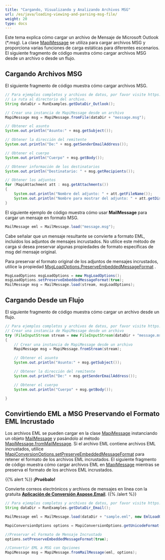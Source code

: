 ```yaml
---
title: "Cargando, Visualizando y Analizando Archivos MSG"
url: /es/java/loading-viewing-and-parsing-msg-file/
weight: 20
type: docs
---
```


Este tema explica cómo cargar un archivo de Mensaje de Microsoft Outlook (*.msg). La clase [MapiMessage](https://reference.aspose.com/email/java/com.aspose.email/mapimessage/) se utiliza para cargar archivos MSG y proporciona varias funciones de carga estáticas para diferentes escenarios. El siguiente fragmento de código muestra cómo cargar archivos MSG desde un archivo o desde un flujo.

## **Cargando Archivos MSG**

El siguiente fragmento de código muestra cómo cargar archivos MSG.

~~~Java
// Para ejemplos completos y archivos de datos, por favor visite https://github.com/aspose-email/Aspose.Email-for-Java
// La ruta al directorio del archivo.
String dataDir = RunExamples.getDataDir_Outlook();

// Crear una instancia de MapiMessage desde un archivo
MapiMessage msg = MapiMessage.fromFile(dataDir + "message.msg");

// Obtener el asunto
System.out.println("Asunto:" + msg.getSubject());

// Obtener la dirección del remitente
System.out.println("De:" + msg.getSenderEmailAddress());

// Obtener el cuerpo
System.out.println("Cuerpo" + msg.getBody());

// Obtener información de los destinatarios
System.out.println("Destinatario: " + msg.getRecipients());

// Obtener los adjuntos
for (MapiAttachment att : msg.getAttachments())
{
    System.out.println("Nombre del adjunto: " + att.getFileName());
    System.out.println("Nombre para mostrar del adjunto: " + att.getDisplayName());
}
~~~

El siguiente ejemplo de código muestra cómo usar **MailMessage** para cargar un mensaje en formato MSG.

```Java
MailMessage eml = MailMessage.load("message.msg");
```

Cabe señalar que un mensaje resultante se convierte a formato EML, incluidos los adjuntos de mensajes incrustados. No utilice este método de carga si desea preservar algunas propiedades de formato específicas de msg del mensaje original.

Para preservar el formato original de los adjuntos de mensajes incrustados, utilice la propiedad [MsgLoadOptions.PreserveEmbeddedMessageFormat](https://reference.aspose.com/email/java/com.aspose.email/loadoptions/#getPreserveEmbeddedMessageFormat--) .

```Java
MsgLoadOptions msgLoadOptions = new MsgLoadOptions();
msgLoadOptions.setPreserveEmbeddedMessageFormat(true);
MailMessage msg = MailMessage.load(stream, msgLoadOptions);
```

## **Cargando Desde un Flujo**

El siguiente fragmento de código muestra cómo cargar un archivo desde un flujo.

~~~Java
// Para ejemplos completos y archivos de datos, por favor visite https://github.com/aspose-email/Aspose.Email-for-Java
// Crear una instancia de MapiMessage desde un archivo
try (FileInputStream stream = new FileInputStream(dataDir + "message.msg"))
{
    // Crear una instancia de MapiMessage desde un archivo
    MapiMessage msg = MapiMessage.fromStream(stream);

    // Obtener el asunto
    System.out.println("Asunto:" + msg.getSubject());

    // Obtener la dirección del remitente
    System.out.println("De:" + msg.getSenderEmailAddress());

    // Obtener el cuerpo
    System.out.println("Cuerpo" + msg.getBody());

}
~~~

## **Convirtiendo EML a MSG Preservando el Formato EML Incrustado**

Los archivos EML se pueden cargar en la clase [MapiMessage](https://reference.aspose.com/email/java/com.aspose.email/mapimessage/) instanciando un objeto [MailMessage](https://reference.aspose.com/email/java/com.aspose.email/mailmessage/#getHtmlBody()) y pasándolo al método [MapiMessage.fromMailMessage](https://reference.aspose.com/email/java/com.aspose.email/mapimessage/#fromMailMessage-java.lang.String-). Si el archivo EML contiene archivos EML incrustados, utilice [MapiConversionOptions.setPreserveEmbeddedMessageFormat](https://reference.aspose.com/email/java/com.aspose.email/mapiconversionoptions/#setPreserveEmbeddedMessageFormat-boolean-) para retener el formato de los archivos EML incrustados. El siguiente fragmento de código muestra cómo cargar archivos EML en [MapiMessage](https://reference.aspose.com/email/java/com.aspose.email/mapimessage/) mientras se preserva el formato de los archivos EML incrustados.

{{% alert %}}
**¡Pruébalo!**

Convierte correos electrónicos y archivos de mensajes en línea con la gratuita [**Aplicación de Conversión Aspose.Email**](https://products.aspose.app/email/es/Conversion).
{{% /alert %}}

~~~Java
// Para ejemplos completos y archivos de datos, por favor visite https://github.com/aspose-email/Aspose.Email-for-Java
String dataDir = RunExamples.getDataDir_Email();

MailMessage eml = MailMessage.load(dataDir + "sample.eml", new EmlLoadOptions());

MapiConversionOptions options = MapiConversionOptions.getUnicodeFormat();

//Preservar el Formato de Mensaje Incrustado
options.setPreserveEmbeddedMessageFormat(true);

//Convertir EML a MSG con Opciones
MapiMessage msg = MapiMessage.fromMailMessage(eml, options);
~~~